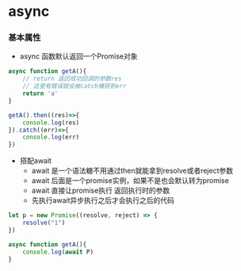 # async
### 基本属性
* async 函数默认返回一个Promise对象
```javascript
async function getA(){
    // return 返回成功回调的参数res
    // 这里有错误就会被catch捕获到err
    return 'a'
}

getA().then((res)=>{
    console.log(res)
}).catch((err)=>{
    console.log(err)
})
```

* 搭配await
    * await 是一个语法糖不用通过then就能拿到resolve或者reject参数
    * await 后面是一个promise实例，如果不是也会默认转为promise
    * await 直接让promise执行 返回执行时的参数
    * 先执行await异步执行之后才会执行之后的代码
```javascript
let p = new Promise((resolve, reject) => {
    resolve("1")
})

async function getA(){
    console.log(await P)
}
```

